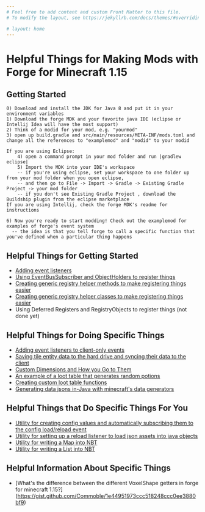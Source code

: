 ```yaml
---
# Feel free to add content and custom Front Matter to this file.
# To modify the layout, see https://jekyllrb.com/docs/themes/#overriding-theme-defaults

# layout: home
---
```

# Helpful Things for Making Mods with Forge for Minecraft 1.15

## Getting Started

```
0) Download and install the JDK for Java 8 and put it in your environment variables
1) Download the forge MDK and your favorite java IDE (eclipse or Intellij Idea will have the most support)
2) Think of a modid for your mod, e.g. "yourmod"
3) open up build.gradle and src/main/resources/META-INF/mods.toml and change all the references to "examplemod" and "modid" to your modid

If you are using Eclipse:
	4) open a command prompt in your mod folder and run |gradlew eclipse|
	5) Import the MDK into your IDE's workspace
	-- if you're using eclipse, set your workspace to one folder up from your mod folder when you open eclipse,
	-- and then go to File -> Import -> Gradle -> Existing Gradle Project -> your mod folder
	-- if you don't see Existing Gradle Project , download the Buildship plugin from the eclipse marketplace
If you are using Intellij, check the forge MDK's readme for instructions
  
6) Now you're ready to start modding! Check out the examplemod for examples of forge's event system
  -- the idea is that you tell forge to call a specific function that you've defined when a particular thing happens
  ```

## Helpful Things for Getting Started

* [Adding event listeners](https://gist.github.com/Commoble/a60d03e52fb4a38c42ac4fd2a7153b4c)
* [Using EventBusSubscriber and ObjectHolders to register things](https://gist.github.com/Commoble/1fced1e0ccfb3f40f79eaf73e8064b89)
* [Creating generic registry helper methods to make registering things easier](https://gist.github.com/Commoble/d19f1cd597fcfc35d443295f8e3168c0)
* [Creating generic registry helper classes to make registering things easier](https://gist.github.com/Commoble/390caa58390e42d156b3e8ec351b3ccf)
* Using Deferred Registers and RegistryObjects to register things (not done yet)

## Helpful Things for Doing Specific Things

* [Adding event listeners to client-only events](https://gist.github.com/Commoble/ffa5c45e74e77aa7b9e2cc5dbeca2f9f)
* [Saving tile entity data to the hard drive and syncing their data to the client](https://gist.github.com/Commoble/c96271da4d8cf4e33f4370eda952f210)
* [Custom Dimensions and How you Go to Them](https://gist.github.com/Commoble/ac7d7b57c9cbbfcae310c4ab110c3cc0)
* [An example of a loot table that generates random potions](https://gist.github.com/Commoble/96f7eab193bfb08f3e1bff142f5f0c6d)
* [Creating custom loot table functions](https://gist.github.com/Commoble/407716790fc1d3717b1a3eaac29f7423)
* [Generating data jsons in-Java with minecraft's data generators](https://gist.github.com/Commoble/a821e8fe62238c913bd189aaffe7e425)


## Helpful Things that Do Specific Things For You

* [Utility for creating config values and automatically subscribing them to the config load/reload event](https://github.com/Commoble/configexample/tree/master/src/main/java/com/github/commoble/confighelper)
* [Utility for setting up a reload listener to load json assets into java objects](https://gist.github.com/Commoble/2fc5a5f831529767f52d37900844c6ba)
* [Utility for writing a Map into NBT](https://gist.github.com/Commoble/9316f64c4a5bc9474312382872465482)
* [Utility for writing a List into NBT](https://gist.github.com/Commoble/463df511582ef7e8783cacb7e06c9903)


## Helpful Information About Specific Things

* [What's the difference between the different VoxelShape getters in forge for minecraft 1.15?] (https://gist.github.com/Commoble/1e44951973ccc518248ccc0ee3880bf9)
